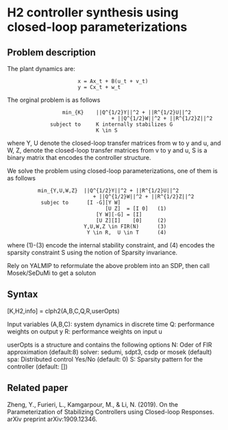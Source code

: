 # H2 controller synthesis using closed-loop parameterizations

## Problem description
The plant dynamics are:
 
                           x = Ax_t + B(u_t + v_t)
                           y = Cx_t + w_t
                           
The orginal problem is as follows
 
                      min_{K}    ||Q^{1/2}Y||^2 + ||R^{1/2}U||^2
                                      + ||Q^{1/2}W||^2 + ||R^{1/2}Z||^2
                  subject to     K internally stabilizes G
                                 K \in S
                                 
where Y, U denote the closed-loop transfer matrices from w to y and u, and W, Z, denote the closed-loop transfer matrices from v to y and u, S is a binary matrix that encodes the controller structure.

 We solve the problem using closed-loop parameterizations, one of them is as follows

              min_{Y,U,W,Z}  ||Q^{1/2}Y||^2 + ||R^{1/2}U||^2
                                + ||Q^{1/2}W||^2 + ||R^{1/2}Z||^2
               subjec to      [I -G][Y W]
                                    [U Z]  = [I 0]   (1)
                                 [Y W][-G] = [I]
                                 [U Z][I]    [0]     (2)
                             Y,U,W,Z \in FIR(N)      (3)
                              Y \in R,  U \in T      (4)

where (1)-(3) encode the internal stability constraint, and (4) encodes the sparsity constraint S using the notion of Sparsity invariance.

Rely on YALMIP to reformulate the above problem into an SDP, then call  Mosek/SeDuMi to get a soluton

## Syntax

[K,H2,info] = clph2(A,B,C,Q,R,userOpts)

 Input variables
      (A,B,C):    system dynamics in discrete time
      Q:    performance weights on output y
      R:    performance weights on input u

 userOpts is a structure and contains the following options
      N:      Oder of FIR approximation    (default:8)
      solver: sedumi, sdpt3, csdp or mosek (default)
      spa:    Distributed control Yes/No   (default: 0)
      S:      Sparsity pattern for the controller  (default: [])
      
## Related paper
Zheng, Y., Furieri, L., Kamgarpour, M., & Li, N. (2019). On the Parameterization of Stabilizing Controllers using Closed-loop Responses. arXiv preprint arXiv:1909.12346.

